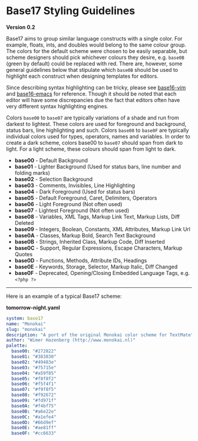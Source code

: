 # Base17 Styling Guidelines
**Version 0.2**

Base17 aims to group similar language constructs with a single color. For example, floats, ints, and doubles would belong to the same colour group. The colors for the default scheme were chosen to be easily separable, but scheme designers should pick whichever colours they desire, e.g. `base0B` (green by default) could be replaced with red. There are, however, some general guidelines below that stipulate which `base0B` should be used to highlight each construct when designing templates for editors.

Since describing syntax highlighting can be tricky, please see [base16-vim](https://github.com/base16-project/base16-vim/) and [base16-emacs](https://github.com/base16-project/base16-emacs/) for reference. Though it should be noted that each editor will have some discrepancies due the fact that editors often have very different syntax highlighting engines.

Colors `base00` to `base07` are typically variations of a shade and run from darkest to lightest. These colors are used for foreground and background, status bars, line highlighting and such. Colors `base08` to `base0F` are typically individual colors used for types, operators, names and variables. In order to create a dark scheme, colors base00 to `base07` should span from dark to light. For a light scheme, these colours should span from light to dark.

- **base00** - Default Background
- **base01** - Lighter Background (Used for status bars, line number and folding marks)
- **base02** - Selection Background
- **base03** - Comments, Invisibles, Line Highlighting
- **base04** - Dark Foreground (Used for status bars)
- **base05** - Default Foreground, Caret, Delimiters, Operators
- **base06** - Light Foreground (Not often used)
- **base07** - Lightest Foreground (Not often used)
- **base08** - Variables, XML Tags, Markup Link Text, Markup Lists, Diff Deleted
- **base09** - Integers, Boolean, Constants, XML Attributes, Markup Link Url
- **base0A** - Classes, Markup Bold, Search Text Background
- **base0B** - Strings, Inherited Class, Markup Code, Diff Inserted
- **base0C** - Support, Regular Expressions, Escape Characters, Markup Quotes
- **base0D** - Functions, Methods, Attribute IDs, Headings
- **base0E** - Keywords, Storage, Selector, Markup Italic, Diff Changed
- **base0F** - Deprecated, Opening/Closing Embedded Language Tags, e.g. `<?php ?>`


---

Here is an example of a typical Base17 scheme:

**tomorrow-night.yaml**

```yaml
system: base17
name: "Monokai"
slug: "monokai"
description: "A port of the original Monokai color scheme for TextMate"
author: "Wimer Hazenberg (http://www.monokai.nl)"
palette:
  base00: "#272822"
  base01: "#383830"
  base02: "#49483e"
  base03: "#75715e"
  base04: "#a59f85"
  base05: "#f8f8f2"
  base06: "#f5f4f1"
  base07: "#f9f8f5"
  base08: "#f92672"
  base09: "#fd971f"
  base0A: "#f4bf75"
  base0B: "#a6e22e"
  base0C: "#a1efe4"
  base0D: "#66d9ef"
  base0E: "#ae81ff"
  base0F: "#cc6633"
```
